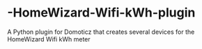 # -HomeWizard-Wifi-kWh-plugin
A Python plugin for Domoticz that creates several devices for the HomeWizard Wifi kWh meter
